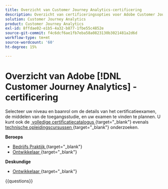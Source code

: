 ```yaml
---
title: Overzicht van Customer Journey Analytics-certificering
description: Overzicht van certificeringsopties voor Adobe Customer Journey Analytics
solution: Customer Journey Analytics
product: Customer Journey Analytics
exl-id: 8ffdae02-e1b5-4a32-b877-1fbe55c4852e
source-git-commit: f4c6dcf6ae1fb7eba58a0823130b3021481a2d6d
workflow-type: tm+mt
source-wordcount: '60'
ht-degree: 15%

---
```


# Overzicht van Adobe [!DNL Customer Journey Analytics] -certificering

Selecteer uw niveau en baanrol om de details van het certificatieexamen, de middelen van de toegangsstudie, en uw examen te vinden te plannen. U kunt ook de [&#x200B; volledige certificatiecatalogus &#x200B;](https://certification.adobe.com/certifications){target="_blank"}  evenals [&#x200B; technische opleidingscursussen &#x200B;](https://certification.adobe.com/courses/?/courses){target="_blank"}  onderzoeken.

**Beroeps**

* [&#x200B; Bedrijfs Praktijk &#x200B;](https://certification.adobe.com/certification/customer-journey-analytics-business-practitioner-professional){target="_blank"}  <!--AD0-E608-->
* [&#x200B; Ontwikkelaar &#x200B;](https://certification.adobe.com/certification/Adobe-Customer-Journey-Analytics-Developer-Professional){target="_blank"}  <!--AD0-E610-->

**Deskundige**

* [&#x200B; Ontwikkelaar &#x200B;](https://certification.adobe.com/certification/customer-journey-analytics-developer-expert){target="_blank"}  <!--AD0-E604-->

{{questions}}

